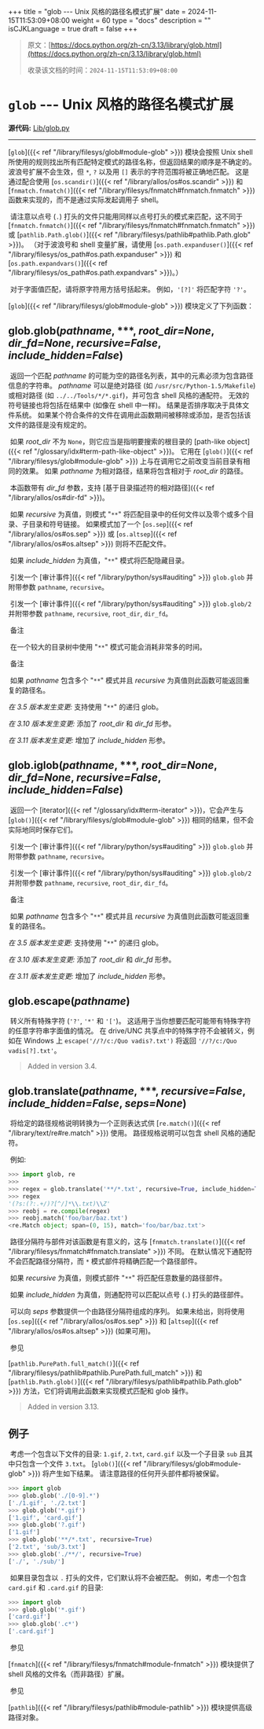 +++
title = "glob --- Unix 风格的路径名模式扩展"
date = 2024-11-15T11:53:09+08:00
weight = 60
type = "docs"
description = ""
isCJKLanguage = true
draft = false
+++

> 原文：[https://docs.python.org/zh-cn/3.13/library/glob.html](https://docs.python.org/zh-cn/3.13/library/glob.html)
>
> 收录该文档的时间：`2024-11-15T11:53:09+08:00`

# `glob` --- Unix 风格的路径名模式扩展

**源代码:** [Lib/glob.py](https://github.com/python/cpython/tree/3.13/Lib/glob.py)

------

[`glob`]({{< ref "/library/filesys/glob#module-glob" >}}) 模块会按照 Unix shell 所使用的规则找出所有匹配特定模式的路径名称，但返回结果的顺序是不确定的。 波浪号扩展不会生效，但 `*`, `?` 以及用 `[]` 表示的字符范围将被正确地匹配。 这是通过配合使用 [`os.scandir()`]({{< ref "/library/allos/os#os.scandir" >}}) 和 [`fnmatch.fnmatch()`]({{< ref "/library/filesys/fnmatch#fnmatch.fnmatch" >}}) 函数来实现的，而不是通过实际发起调用子 shell。

​	请注意以点号 (`.`) 打头的文件只能用同样以点号打头的模式来匹配，这不同于 [`fnmatch.fnmatch()`]({{< ref "/library/filesys/fnmatch#fnmatch.fnmatch" >}}) 或 [`pathlib.Path.glob()`]({{< ref "/library/filesys/pathlib#pathlib.Path.glob" >}})。 （对于波浪号和 shell 变量扩展，请使用 [`os.path.expanduser()`]({{< ref "/library/filesys/os_path#os.path.expanduser" >}}) 和 [`os.path.expandvars()`]({{< ref "/library/filesys/os_path#os.path.expandvars" >}})。）

​	对于字面值匹配，请将原字符用方括号括起来。 例如，`'[?]'` 将匹配字符 `'?'`。

[`glob`]({{< ref "/library/filesys/glob#module-glob" >}}) 模块定义了下列函数：

## glob.**glob**(*pathname*, ***, *root_dir=None*, *dir_fd=None*, *recursive=False*, *include_hidden=False*)

​	返回一个匹配 *pathname* 的可能为空的路径名列表，其中的元素必须为包含路径信息的字符串。 *pathname* 可以是绝对路径 (如 `/usr/src/Python-1.5/Makefile`) 或相对路径 (如 `../../Tools/*/*.gif`)，并可包含 shell 风格的通配符。 无效的符号链接也将包括在结果中 (如像在 shell 中一样)。 结果是否排序取决于具体文件系统。 如果某个符合条件的文件在调用此函数期间被移除或添加，是否包括该文件的路径是没有规定的。

​	如果 *root_dir* 不为 `None`，则它应当是指明要搜索的根目录的 [path-like object]({{< ref "/glossary/idx#term-path-like-object" >}})。 它用在 [`glob()`]({{< ref "/library/filesys/glob#module-glob" >}}) 上与在调用它之前改变当前目录有相同的效果。 如果 *pathname* 为相对路径，结果将包含相对于 *root_dir* 的路径。

​	本函数带有 *dir_fd* 参数，支持 [基于目录描述符的相对路径]({{< ref "/library/allos/os#dir-fd" >}})。

​	如果 *recursive* 为真值，则模式 "`**`" 将匹配目录中的任何文件以及零个或多个目录、子目录和符号链接。 如果模式加了一个 [`os.sep`]({{< ref "/library/allos/os#os.sep" >}}) 或 [`os.altsep`]({{< ref "/library/allos/os#os.altsep" >}}) 则将不匹配文件。

​	如果 *include_hidden* 为真值，"`**`" 模式将匹配隐藏目录。

​	引发一个 [审计事件]({{< ref "/library/python/sys#auditing" >}}) `glob.glob` 并附带参数 `pathname`, `recursive`。

​	引发一个 [审计事件]({{< ref "/library/python/sys#auditing" >}}) `glob.glob/2` 并附带参数 `pathname`, `recursive`, `root_dir`, `dir_fd`。

​	备注

 

​	在一个较大的目录树中使用 "`**`" 模式可能会消耗非常多的时间。

​	备注

 

​	如果 *pathname* 包含多个 "`**`" 模式并且 *recursive* 为真值则此函数可能返回重复的路径名。

*在 3.5 版本发生变更:* 支持使用 "`**`" 的递归 glob。

*在 3.10 版本发生变更:* 添加了 *root_dir* 和 *dir_fd* 形参。

*在 3.11 版本发生变更:* 增加了 *include_hidden* 形参。

## glob.**iglob**(*pathname*, ***, *root_dir=None*, *dir_fd=None*, *recursive=False*, *include_hidden=False*)

​	返回一个 [iterator]({{< ref "/glossary/idx#term-iterator" >}})，它会产生与 [`glob()`]({{< ref "/library/filesys/glob#module-glob" >}}) 相同的结果，但不会实际地同时保存它们。

​	引发一个 [审计事件]({{< ref "/library/python/sys#auditing" >}}) `glob.glob` 并附带参数 `pathname`, `recursive`。

​	引发一个 [审计事件]({{< ref "/library/python/sys#auditing" >}}) `glob.glob/2` 并附带参数 `pathname`, `recursive`, `root_dir`, `dir_fd`。

​	备注

 

​	如果 *pathname* 包含多个 "`**`" 模式并且 *recursive* 为真值则此函数可能返回重复的路径名。

*在 3.5 版本发生变更:* 支持使用 "`**`" 的递归 glob。

*在 3.10 版本发生变更:* 添加了 *root_dir* 和 *dir_fd* 形参。

*在 3.11 版本发生变更:* 增加了 *include_hidden* 形参。

## glob.**escape**(*pathname*)

​	转义所有特殊字符 (`'?'`, `'*'` 和 `'['`)。 这适用于当你想要匹配可能带有特殊字符的任意字符串字面值的情况。 在 drive/UNC 共享点中的特殊字符不会被转义，例如在 Windows 上 `escape('//?/c:/Quo vadis?.txt')` 将返回 `'//?/c:/Quo vadis[?].txt'`。

> Added in version 3.4.
>

## glob.**translate**(*pathname*, ***, *recursive=False*, *include_hidden=False*, *seps=None*)

​	将给定的路径规格说明转换为一个正则表达式供 [`re.match()`]({{< ref "/library/text/re#re.match" >}}) 使用。 路径规格说明可以包含 shell 风格的通配符。

​	例如:



``` python
>>> import glob, re
>>>
>>> regex = glob.translate('**/*.txt', recursive=True, include_hidden=True)
>>> regex
'(?s:(?:.+/)?[^/]*\\.txt)\\Z'
>>> reobj = re.compile(regex)
>>> reobj.match('foo/bar/baz.txt')
<re.Match object; span=(0, 15), match='foo/bar/baz.txt'>
```

​	路径分隔符与部件对该函数是有意义的，这与 [`fnmatch.translate()`]({{< ref "/library/filesys/fnmatch#fnmatch.translate" >}}) 不同。 在默认情况下通配符不会匹配路径分隔符，而 `*` 模式部件将精确匹配一个路径部件。

​	如果 *recursive* 为真值，则模式部件 "`**`" 将匹配任意数量的路径部件。

​	如果 *include_hidden* 为真值，则通配符可以匹配以点号 (`.`) 打头的路径部件。

​	可以向 *seps* 参数提供一个由路径分隔符组成的序列。 如果未给出，则将使用 [`os.sep`]({{< ref "/library/allos/os#os.sep" >}}) 和 [`altsep`]({{< ref "/library/allos/os#os.altsep" >}}) (如果可用)。

​	参见

 

[`pathlib.PurePath.full_match()`]({{< ref "/library/filesys/pathlib#pathlib.PurePath.full_match" >}}) 和 [`pathlib.Path.glob()`]({{< ref "/library/filesys/pathlib#pathlib.Path.glob" >}}) 方法，它们将调用此函数来实现模式匹配和 glob 操作。

> Added in version 3.13.
>

## 例子

​	考虑一个包含以下文件的目录: `1.gif`, `2.txt`, `card.gif` 以及一个子目录 `sub` 且其中只包含一个文件 `3.txt`。 [`glob()`]({{< ref "/library/filesys/glob#module-glob" >}}) 将产生如下结果。 请注意路径的任何开头部件都将被保留。



``` python
>>> import glob
>>> glob.glob('./[0-9].*')
['./1.gif', './2.txt']
>>> glob.glob('*.gif')
['1.gif', 'card.gif']
>>> glob.glob('?.gif')
['1.gif']
>>> glob.glob('**/*.txt', recursive=True)
['2.txt', 'sub/3.txt']
>>> glob.glob('./**/', recursive=True)
['./', './sub/']
```

​	如果目录包含以 `.` 打头的文件，它们默认将不会被匹配。 例如，考虑一个包含 `card.gif` 和 `.card.gif` 的目录:



``` python
>>> import glob
>>> glob.glob('*.gif')
['card.gif']
>>> glob.glob('.c*')
['.card.gif']
```

​	参见

 

[`fnmatch`]({{< ref "/library/filesys/fnmatch#module-fnmatch" >}}) 模块提供了 shell 风格的文件名（而非路径）扩展。

​	参见

 

[`pathlib`]({{< ref "/library/filesys/pathlib#module-pathlib" >}}) 模块提供高级路径对象。
